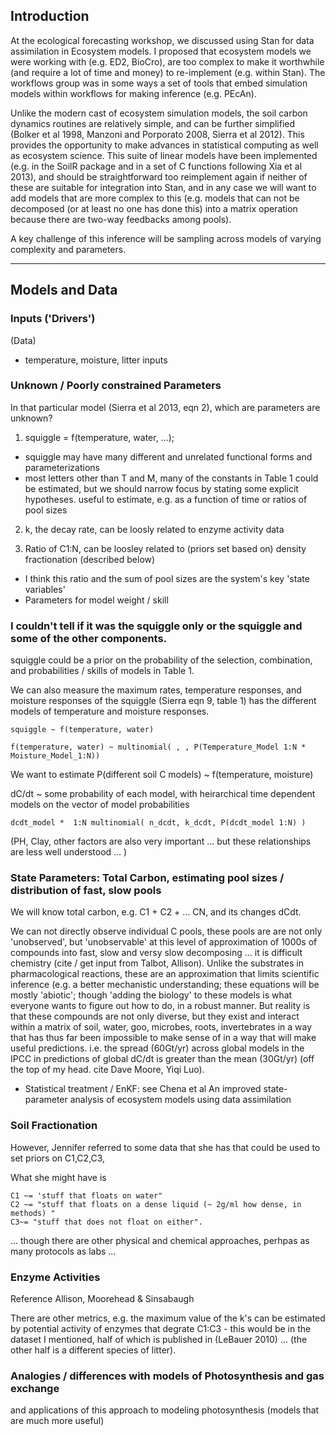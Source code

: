 ## Introduction

At the ecological forecasting workshop, we discussed using Stan for data assimilation in Ecosystem models. 
I proposed that ecosystem models we were working with (e.g. ED2, BioCro), are too complex to make it worthwhile (and require a lot of time and money) to re-implement (e.g. within Stan). The workflows group was in some ways a set of tools that embed simulation models within workflows for making inference (e.g. PEcAn).

Unlike the modern cast of ecosystem simulation models, the soil carbon dynamics routines are relatively simple, and can be further simplified (Bolker et al 1998, Manzoni and Porporato 2008, Sierra et al 2012). 
This provides the opportunity to make advances in statistical computing as well as ecosystem science. 
This suite of linear models have been implemented (e.g. in the SoilR package and in a set of C functions following Xia et al 2013), and should be straightforward too reimplement again if neither of these are suitable for integration into Stan, and in any case we will want to add models that are more complex to this (e.g. models that can not be decomposed (or at least no one has done this) into a matrix operation because there are two-way feedbacks among pools). 

A key challenge of this inference will be sampling across models of varying complexity and parameters. 

---


## Models and Data

### Inputs ('Drivers')

(Data)

* temperature, moisture, litter inputs

### Unknown / Poorly constrained Parameters

In that particular model (Sierra et al 2013, eqn 2), which are parameters are unknown? 

1. squiggle = f(temperature, water, ...); 
 * squiggle may have many different and unrelated functional forms and parameterizations
 * most letters other than T and M, many of the constants in Table 1 could be estimated, but we should narrow focus by stating some explicit hypotheses.  useful to estimate, e.g. as a function of time or ratios of pool sizes
2. k, the decay rate, can be loosly related to enzyme activity data

3. Ratio of C1:N, can be loosley related to (priors set based on) density fractionation (described below)
 * I think this ratio and the sum of pool sizes are the system's key 'state variables'
 * Parameters for model weight / skill

### I couldn't tell if it was the squiggle only or the squiggle and some of the other components. 

squiggle could be a prior on the probability of the selection, combination, and probabilities / skills of models in Table 1.  

We can also measure the maximum rates, temperature responses, and moisture responses of the squiggle (Sierra eqn 9,  table 1) has the different models of temperature and moisture responses.

```
squiggle ~ f(temperature, water)

f(temperature, water) ~ multinomial( , , P(Temperature_Model 1:N * Moisture_Model_1:N))
```

We want to estimate P(different soil C models) ~ f(temperature, moisture)

dC/dt ~ some probability of each model, with heirarchical time dependent models on the vector of model probabilities

```
dcdt_model *  1:N multinomial( n_dcdt, k_dcdt, P(dcdt_model 1:N) ) 
```

 (PH, Clay, other factors are also very important ... but these relationships are less well understood ... )


### State Parameters: Total Carbon, estimating pool sizes / distribution of fast, slow pools

We will know total carbon, e.g. C1 + C2 + ... CN, and its changes dCdt. 

We can not directly observe individual C pools, these pools are are not only 'unobserved', but 'unobservable' at this level of approximation of 1000s of compounds into fast, slow and versy slow decomposing ... it is difficult chemistry (cite / get input from Talbot, Allison).  Unlike the substrates in pharmacological reactions, these are an approximation that limits scientific inference (e.g. a better mechanistic understanding; these equations will be mostly 'abiotic'; though 'adding the biology' to these models is what everyone wants to figure out how to do, in a robust manner. But reality is that these compounds are not only diverse, but they exist and interact within a matrix of soil, water, goo, microbes, roots, invertebrates in a way that has thus far been impossible to make sense of in a way that will make useful predictions. i.e. the spread (60Gt/yr) across global models in the IPCC in predictions of global dC/dt is greater than the mean (30Gt/yr) (off the top of my head. cite Dave Moore, Yiqi Luo). 

* Statistical treatment / EnKF: see Chena et al An improved state-parameter analysis of ecosystem
models using data assimilation

### Soil Fractionation

However, Jennifer referred to some data that she has that could be used to set priors on C1,C2,C3,

What she might have is

```
C1 ~= 'stuff that floats on water"
C2 ~= "stuff that floats on a dense liquid (~ 2g/ml how dense, in methods) "
C3~= "stuff that does not float on either". 
```

... though there are other physical and chemical approaches, perhpas as many protocols as labs ... 

### Enzyme Activities

Reference Allison, Moorehead & Sinsabaugh 

There are other metrics, e.g. the maximum value of the k's can be estimated by potential activity of enzymes that degrate C1:C3 - this would be in the dataset I mentioned, half of which is published in (LeBauer 2010) ... (the other half is a different species of litter). 

### Analogies / differences with models of Photosynthesis and gas exchange

and applications of this approach to modeling photosynthesis (models that are much more useful)


